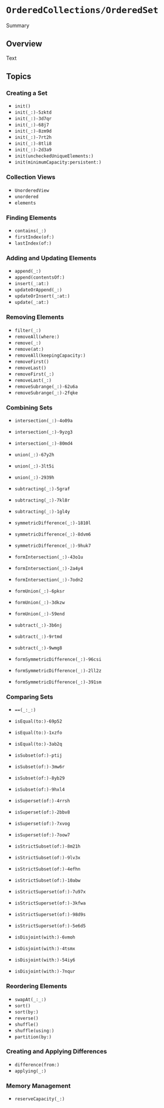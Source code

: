 # ``OrderedCollections/OrderedSet``

<!--@START_MENU_TOKEN@-->Summary<!--@END_MENU_TOKEN@-->

## Overview

<!--@START_MENU_TOKEN@-->Text<!--@END_MENU_TOKEN@-->

## Topics

### Creating a Set

- ``init()``
- ``init(_:)-5zktd``
- ``init(_:)-3d7qr``
- ``init(_:)-68j7``
- ``init(_:)-8zm9d``
- ``init(_:)-7rt2h``
- ``init(_:)-8tli8``
- ``init(_:)-2d3a9``
- ``init(uncheckedUniqueElements:)``
- ``init(minimumCapacity:persistent:)``

### Collection Views

- ``UnorderedView``
- ``unordered``
- ``elements``

### Finding Elements

- ``contains(_:)``
- ``firstIndex(of:)``
- ``lastIndex(of:)``

### Adding and Updating Elements

- ``append(_:)``
- ``append(contentsOf:)``
- ``insert(_:at:)``
- ``updateOrAppend(_:)``
- ``updateOrInsert(_:at:)``
- ``update(_:at:)``

### Removing Elements

- ``filter(_:)``
- ``removeAll(where:)``
- ``remove(_:)``
- ``remove(at:)``
- ``removeAll(keepingCapacity:)``
- ``removeFirst()``
- ``removeLast()``
- ``removeFirst(_:)``
- ``removeLast(_:)``
- ``removeSubrange(_:)-62u6a``
- ``removeSubrange(_:)-2fqke``

### Combining Sets

- ``intersection(_:)-4o09a``
- ``intersection(_:)-9yzg3``
- ``intersection(_:)-80md4``

- ``union(_:)-67y2h``
- ``union(_:)-3lt5i``
- ``union(_:)-2939h``

- ``subtracting(_:)-5graf``
- ``subtracting(_:)-7kl8r``
- ``subtracting(_:)-1gl4y``

- ``symmetricDifference(_:)-1810l``
- ``symmetricDifference(_:)-8dvm6``
- ``symmetricDifference(_:)-9huk7``

- ``formIntersection(_:)-43o1u``
- ``formIntersection(_:)-2a4y4``
- ``formIntersection(_:)-7odn2``

- ``formUnion(_:)-6pksr``
- ``formUnion(_:)-3dkzw``
- ``formUnion(_:)-59end``

- ``subtract(_:)-3b6nj``
- ``subtract(_:)-9rtmd``
- ``subtract(_:)-9wmg8``

- ``formSymmetricDifference(_:)-96csi``
- ``formSymmetricDifference(_:)-2ll2z``
- ``formSymmetricDifference(_:)-391sm``

### Comparing Sets

- ``==(_:_:)`` 
- ``isEqual(to:)-69p52`` 
- ``isEqual(to:)-1xzfo`` 
- ``isEqual(to:)-3ab2q`` 

- ``isSubset(of:)-ptij`` 
- ``isSubset(of:)-3mw6r`` 
- ``isSubset(of:)-8yb29`` 
- ``isSubset(of:)-9hxl4`` 

- ``isSuperset(of:)-4rrsh`` 
- ``isSuperset(of:)-2bbv8`` 
- ``isSuperset(of:)-7xvog`` 
- ``isSuperset(of:)-7oow7`` 

- ``isStrictSubset(of:)-8m21h``
- ``isStrictSubset(of:)-9lv3x``
- ``isStrictSubset(of:)-4efhn``
- ``isStrictSubset(of:)-10abw`` 

- ``isStrictSuperset(of:)-7u97x`` 
- ``isStrictSuperset(of:)-3kfwa``
- ``isStrictSuperset(of:)-98d9s`` 
- ``isStrictSuperset(of:)-5e6d5`` 

- ``isDisjoint(with:)-6vmoh``
- ``isDisjoint(with:)-4tsmx``
- ``isDisjoint(with:)-54iy6``
- ``isDisjoint(with:)-7nqur`` 

### Reordering Elements

- ``swapAt(_:_:)``
- ``sort()``
- ``sort(by:)``
- ``reverse()``
- ``shuffle()``
- ``shuffle(using:)``
- ``partition(by:)``

### Creating and Applying Differences

- ``difference(from:)``
- ``applying(_:)``

### Memory Management

- ``reserveCapacity(_:)``
